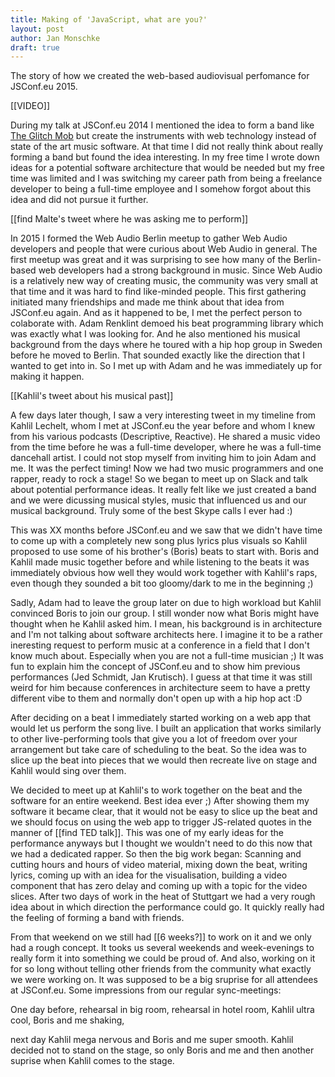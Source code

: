 ```yaml
---
title: Making of 'JavaScript, what are you?'
layout: post
author: Jan Monschke
draft: true
---
```


The story of how we created the web-based audiovisual perfomance for JSConf.eu 2015. 

[[VIDEO]]

During my talk at JSConf.eu 2014 I mentioned the idea to form a band like [The Glitch Mob](https://soundcloud.com/theglitchmob) but create the instruments with web technology instead of state of the art music software. At that time I did not really think about really forming a band but found the idea interesting. In my free time I wrote down ideas for a potential software architecture that would be needed but my free time was limited and I was switching my career path from being a freelance developer to being a full-time employee and I somehow forgot about this idea and did not pursue it further.

[[find Malte's tweet where he was asking me to perform]]

In 2015 I formed the Web Audio Berlin meetup to gather Web Audio developers and people that were curious about Web Audio in general. The first meetup was great and it was surprising to see how many of the Berlin-based web developers had a strong background in music. Since Web Audio is a relatively new way of creating music, the community was very small at that time and it was hard to find like-minded people. This first gathering initiated many friendships and made me think about that idea from JSConf.eu again. And as it happened to be, I met the perfect person to colaborate with. Adam Renklint demoed his beat programming library which was exactly what I was looking for. And he also mentioned his musical background from the days where he toured with a hip hop group in Sweden before he moved to Berlin. That sounded exactly like the direction that I wanted to get into in. So I met up with Adam and he was immediately up for making it happen.

[[Kahlil's tweet about his musical past]]

A few days later though, I saw a very interesting tweet in my timeline from Kahlil Lechelt, whom I met at JSConf.eu the year before and whom I knew from his various podcasts (Descriptive, Reactive). He shared a music video from the time before he was a full-time developer, where he was a full-time dancehall artist. I could not stop myself from inviting him to join Adam and me. It was the perfect timing! Now we had two music programmers and one rapper, ready to rock a stage! So we began to meet up on Slack and talk about potential performance ideas. It really felt like we just created a band and we were dicussing musical styles, music that influenced us and our musical background. Truly some of the best Skype calls I ever had :)

This was XX months before JSConf.eu and we saw that we didn't have time to come up with a completely new song plus lyrics plus visuals so Kahlil proposed to use some of his brother's (Boris) beats to start with. Boris and Kahlil made music together before and while listening to the beats it was immediately obvious how well they would work together with Kahlil's raps, even though they sounded a bit too gloomy/dark to me in the beginning ;) 

Sadly, Adam had to leave the group later on due to high workload but Kahlil convinced Boris to join our group. I still wonder now what Boris might have thought when he Kahlil asked him. I mean, his background is in architecture and I'm not talking about software architects here. I imagine it to be a rather ineresting request to perform music at a conference in a field that I don't know much about. Especially when you are not a full-time musician ;) It was fun to explain him the concept of JSConf.eu and to show him previous performances (Jed Schmidt, Jan Krutisch). I guess at that time it was still weird for him because conferences in architecture seem to have a pretty different vibe to them and normally don't open up with a hip hop act :D

After deciding on a beat I immediately started working on a web app that would let us perform the song live. I built an application that works similarly to other live-performing tools that give you a lot of freedom over your arrangement but take care of scheduling to the beat. So the idea was to slice up the beat into pieces that we would then recreate live on stage and Kahlil would sing over them.

We decided to meet up at Kahlil's to work together on the beat and the software for an entire weekend. Best idea ever ;) After showing them my software it became clear, that it would not be easy to slice up the beat and we should focus on using the web app to trigger JS-related quotes in the manner of [[find TED talk]]. This was one of my early ideas for the performance anyways but I thought we wouldn't need to do this now that we had a dedicated rapper. So then the big work began: Scanning and cutting hours and hours of video material, mixing down the beat, writing lyrics, coming up with an idea for the visualisation, building a video component that has zero delay and coming up with a topic for the video slices. After two days of work in the heat of Stuttgart we had a very rough idea about in which direction the performance could go. It quickly really had the feeling of forming a band with friends.

From that weekend on we still had [[6 weeks?]] to work on it and we only had a rough concept. It tooks us several weekends and week-evenings to really form it into something we could be proud of. And also, working on it for so long without telling other friends from the community what exactly we were working on. It was supposed to be a big sruprise for all attendees at JSConf.eu. Some impressions from our regular sync-meetings:

One day before, rehearsal in big room, rehearsal in hotel room, Kahlil ultra cool, Boris and me shaking,

next day Kahlil mega nervous and Boris and me super smooth. Kahlil decided not to stand on the stage, so only Boris and me and then another suprise when Kahlil comes to the stage.
